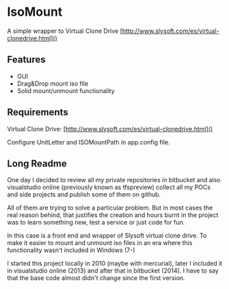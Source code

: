 # IsoMount

A simple wrapper to Virtual Clone Drive [http://www.slysoft.com/es/virtual-clonedrive.html]()

## Features

- GUI
- Drag&Drop mount iso file
- Solid mount/unmount functionality

## Requirements

Virtual Clone Drive: [http://www.slysoft.com/es/virtual-clonedrive.html]()

Configure UnitLetter and ISOMountPath in app.config file.

## Long Readme

One day I decided to review all my private repositories in bitbucket and also visualstudio online (previously known as tfspreview) collect all my POCs and side projects and publish some of them on github. 

All of them are trying to solve a particular problem. But in most cases the real reason behind, that justifies the creation and hours burnt in the project was to learn something new, test a service or just code for fun.

In this case is a front end and wrapper of Slysoft virtual clone drive. To make it easier to mount and unmount iso files in an era where this functionality wasn't included in Windows (7-)

I started this project locally in 2010 (maybe with mercurial), later I included it in visualstudio online (2013) and after that in bitbucket (2014). I have to say that the base code almost didn't change  since the first version.
